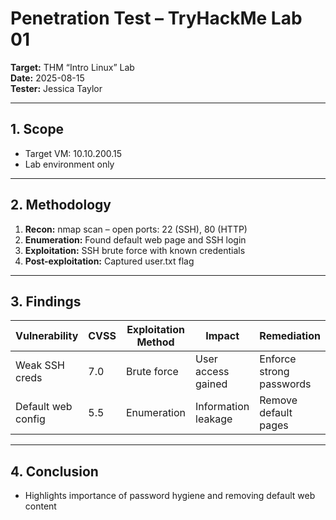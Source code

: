 #  Penetration Test – TryHackMe Lab 01

**Target:** THM “Intro Linux” Lab  
**Date:** 2025-08-15  
**Tester:** Jessica Taylor 

---

## 1. Scope
- Target VM: 10.10.200.15  
- Lab environment only  

---

## 2. Methodology
1. **Recon:** nmap scan – open ports: 22 (SSH), 80 (HTTP)  
2. **Enumeration:** Found default web page and SSH login  
3. **Exploitation:** SSH brute force with known credentials  
4. **Post-exploitation:** Captured user.txt flag  

---

## 3. Findings
| Vulnerability | CVSS | Exploitation Method | Impact | Remediation |
|---------------|------|------------------|--------|------------|
| Weak SSH creds | 7.0 | Brute force | User access gained | Enforce strong passwords |
| Default web config | 5.5 | Enumeration | Information leakage | Remove default pages |

---

## 4. Conclusion
- Highlights importance of password hygiene and removing default web content
